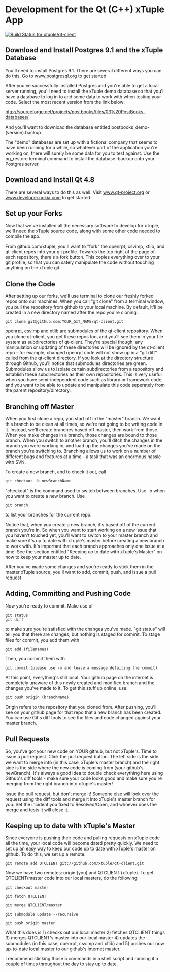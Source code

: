 Development for the Qt (C++) xTuple App
========

[![Build Status for xtuple/qt-client](https://travis-ci.org/xtuple/qt-client.png)](https://travis-ci.org/xtuple/qt-client)

Download and Install Postgres 9.1 and the xTuple Database
------

You'll need to install Postgres 9.1.  There are several different ways you can do this.  Go to www.postgresql.org to get started.

After you've successfully installed Postgres and you're able to get a local server running, you'll need to install the xTuple demo database so that you'll have a database to log in to and some data to work with when testing your code.  Select the most recent version from the link below:

http://sourceforge.net/projects/postbooks/files/03%20PostBooks-databases/

And you'll want to download the database entitled postbooks_demo-(version).backup

The "demo" databases are set up with a fictional company that seems to have been running for a while, so whatever part of the application you're working on, there will surely be some data for you to test against.  Use the pg_restore terminal command to install the database .backup onto your Postgres server.

Download and Install Qt 4.8
------

There are several ways to do this as well.  Visit www.qt-project.org or www.developer.nokia.com to get started.


Set up your Forks
------

Now that we've installed all the necessary software to develop for xTuple, we'll need the xTuple source code, along with some other code needed to compile the app.

From github.com/xtuple, you'll want to "fork" the openrpt, csvimp, xtlib, and qt-client repos into your git profile.  Towards the top right of the page of each repository, there's a fork button.  This copies everything over to your git profile, so that you can safely manipulate the code without touching anything on the xTuple git.

Clone the Code
------

After setting up our forks, we'll use terminal to clone our freshly forked repos onto our machines.  When you call "git clone" from a terminal window, you pull the repository from github to your local machine.  By default, it'll be created in a new directory named after the repo you're cloning.

    git clone git@github.com:YOUR_GIT_NAME/qt-client.git

openrpt, csvimp and xtlib are submodules of the qt-client repository.  When you clone qt-client, you get these repos too, and you'll see them in your file system as subdirectories of qt-client.  They're special though; any manipulation or updating of these directories will be ignored by the qt-client repo - for example, changed openrpt code will not show up in a "git diff" called from the qt-client directory.  If you look at the directory structure through Github, you'll notice that submodules directories are green.  Submodules allow us to isolate certain subdirectories from a repository and establish these subdirectories as their own repositories.  This is very useful when you have semi-independent code such as library or framework code, and you want to be able to update and manipulate this code seperately from the parent repository/directory.

Branching off Master
------

When you first clone a repo, you start off in the "master" branch.  We want this branch to be clean at all times, so we're not going to be writing code in it.  Instead, we'll create branches based off master, then work from those.  When you make changes in a branch, those changes are bound to those branch.  When you switch to another branch, you'll ditch the changes in the branch you were working in, and load up the changes you've made on the branch you're switching to.  Branching allows us to work on a number of different bugs and features at a time - a task that was an enormous hassle with SVN.

To create a new branch, and to check it out, call

    git checkout -b newBranchName

"checkout" is the command used to switch between branches.  Use -b when you want to create a new branch.  Use 

    git branch

to list your branches for the current repo.

Notice that, when you create a new branch, it's based off of the current branch you're in.  So when you want to start working on a new issue that you haven't touched yet, you'll want to switch to your master branch and make sure it's up to date with xTuple's master before creating a new branch to work with.  It's important that each branch approaches only one issue at a time.  See the section entitled "Keeping up to date with xTuple's Master" on how to keep your master up to date.

After you've made some changes and you're ready to stick them in the master xTuple source, you'll want to add, commit, push, and issue a pull request.

Adding, Committing and Pushing Code
------

Now you're ready to commit.  Make use of 

    git status
    git diff

to make sure you're satisfied with the changes you've made.  "git status" will tell you that there are changes, but nothing is staged for commit.  To stage files for commit, you add them with 

    git add (filenames)
    
Then, you commit them with 

    git commit (please use -m and leave a message detailing the commit)

At this point, everything's still local.  Your github page on the internet is completely unaware of this newly created and modified branch and the changes you've made to it.  To get this stuff up online, use: 

    git push origin (branchName)

Origin refers to the repository that you cloned from.  After pushing, you'll see on your github page for that repo that a new branch has been created.  You can use Git's diff tools to see the files and code changed against your master branch.

Pull Requests
------

So, you've got your new code on YOUR github, but not xTuple's.  Time to issue a pull request.  Click the pull request button.  The left side is the side we want to merge into (in this case, xTuple's master branch) and the right side is the side where the new code is coming from (your github's newBranch).  It's always a good idea to double check everything here using Github's diff tools - make sure your code looks good and make sure you're merging from the right branch into xTuple's master!

Issue the pull request, but don't merge it!  Someone else will look over the request using the diff tools and merge it into xTuple's master branch for you.  Set the incident you fixed to Resolved/Open, and whoever does the merge and tests it will close it.

Keeping up to date with xTuple's Master
------

Since everyone is pushing their code and pulling requests on xTuple code all the time, your local code will become dated pretty quickly.  We need to set up an easy way to keep our code up to date with xTuple's master on github.  To do this, we set up a remote.

    git remote add QTCLIENT git://github.com/xtuple/qt-client.git

Now we have two remotes: origin (you) and QTCLIENT (xTuple).  To get QTCLIENT/master code into our local masters, do the following:

    git checkout master

    git fetch QTCLIENT

    git merge QTCLIENT/master

    git submodule update --recursive

    git push origin master

What this does is 1) checks out our local master 2) fetches QTCLIENT things 3) merges QTCLIENT's master into our local master 4) updates the submodules (in this case, openrpt, csvimp and xtlib) and 5) pushes our now up-to-date local master to our github's internet master.

I recommend sticking those 5 commands in a shell script and running it a couple of times throughout the day to stay up to date.
